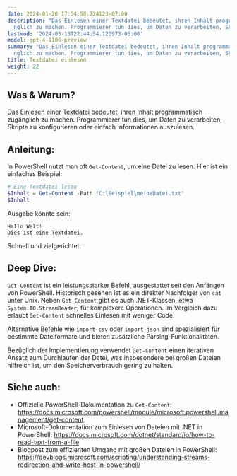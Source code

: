 ```yaml
---
date: 2024-01-20 17:54:58.724123-07:00
description: "Das Einlesen einer Textdatei bedeutet, ihren Inhalt programmatisch zug\xE4\
  nglich zu machen. Programmierer tun dies, um Daten zu verarbeiten, Skripte zu\u2026"
lastmod: '2024-03-13T22:44:54.120973-06:00'
model: gpt-4-1106-preview
summary: "Das Einlesen einer Textdatei bedeutet, ihren Inhalt programmatisch zug\xE4\
  nglich zu machen. Programmierer tun dies, um Daten zu verarbeiten, Skripte zu\u2026"
title: Textdatei einlesen
weight: 22
---
```


## Was & Warum?
Das Einlesen einer Textdatei bedeutet, ihren Inhalt programmatisch zugänglich zu machen. Programmierer tun dies, um Daten zu verarbeiten, Skripte zu konfigurieren oder einfach Informationen auszulesen.

## Anleitung:
In PowerShell nutzt man oft `Get-Content`, um eine Datei zu lesen. Hier ist ein einfaches Beispiel:

```PowerShell
# Eine Textdatei lesen
$Inhalt = Get-Content -Path "C:\Beispiel\meineDatei.txt"
$Inhalt
```

Ausgabe könnte sein:

```
Hallo Welt!
Dies ist eine Textdatei.
```

Schnell und zielgerichtet.

## Deep Dive:
`Get-Content` ist ein leistungsstarker Befehl, ausgestattet seit den Anfängen von PowerShell. Historisch gesehen ist es ein direkter Nachfolger von `cat` unter Unix. Neben `Get-Content` gibt es auch .NET-Klassen, etwa `System.IO.StreamReader`, für komplexere Operationen. Im Vergleich dazu erlaubt `Get-Content` schnelles Einlesen mit weniger Code.

Alternative Befehle wie `import-csv` oder `import-json` sind spezialisiert für bestimmte Dateiformate und bieten zusätzliche Parsing-Funktionalitäten.

Bezüglich der Implementierung verwendet `Get-Content` einen iterativen Ansatz zum Durchlaufen der Datei, was insbesondere bei großen Dateien hilfreich ist, um den Speicherverbrauch gering zu halten.

## Siehe auch:
- Offizielle PowerShell-Dokumentation zu `Get-Content`: https://docs.microsoft.com/powershell/module/microsoft.powershell.management/get-content
- Microsoft-Dokumentation zum Einlesen von Dateien mit .NET in PowerShell: https://docs.microsoft.com/dotnet/standard/io/how-to-read-text-from-a-file
- Blogpost zum effizienten Umgang mit großen Dateien in PowerShell: https://devblogs.microsoft.com/scripting/understanding-streams-redirection-and-write-host-in-powershell/

